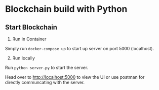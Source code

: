 # Blockchain build with Python 

## Start Blockchain

1. Run in Container

Simply run `docker-compose up` to start up server on port 5000 (localhost).

2. Run locally

Run `python server.py` to start the server.

Head over to [http://localhost:5000](http://localhost:5000) to view the UI or use postman for directly communcating with the server. 